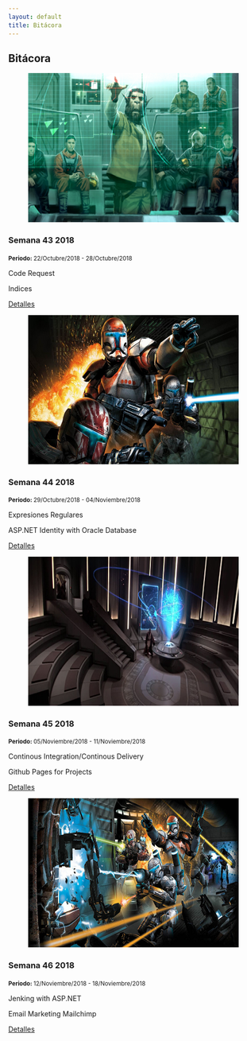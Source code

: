 ```yaml
---
layout: default
title: Bitácora
---
```

<section class="journeylog" id="journeylog">
    <div class="container">
        <h2>
            Bitácora
        </h2>
        <!-- <br> -->
        <!-- https://espanol.epochconverter.com/semanas/2018 -->
        <div class="journeylog-container">
            <article class="week">
                <div>
                    <figure class="week-imageContainer">
                        <img class="week-image" src="/assets/images/journeylog/Vital_Strike_SoC.jpg" width="500" height="300"
                            alt="Imagen Bitácora" />
                    </figure>
                </div>
                <div class="week-details">
                    <h3 class="week-name">
                        Semana 43 2018
                    </h3>
                    <p class="week-period">
                        <small><strong>Periodo: </strong>22/Octubre/2018 - 28/Octubre/2018</small>
                    </p>
                    <p class="week-achievement">
                        Code Request
                    </p>
                    <p class="week-achievement">
                        Indices
                    </p>
                    <a class="week-url" href="#ningunLado">Detalles</a>
                </div>
            </article>
            <article class="week">
                <div>
                    <figure class="week-imageContainer">
                        <img class="week-image" src="/assets/images/journeylog/Star-Wars-Repubnlic-Commando-1280x720.jpg" width="500"
                            height="300" alt="Imagen Bitácora" />
                    </figure>
                </div>
                <div class="week-details">
                    <h3 class="week-name">
                        Semana 44 2018
                    </h3>
                    <p class="week-period">
                        <small><strong>Periodo: </strong>29/Octubre/2018 - 04/Noviembre/2018</small>
                    </p>
                    <p class="week-achievement">
                        Expresiones Regulares
                    </p>
                    <p class="week-achievement">
                        ASP.NET Identity with Oracle Database
                    </p>
                    <a class="week-url" href="#ningunLado">Detalles</a>
                </div>
            </article>
            <article class="week">
                <div>
                    <figure class="week-imageContainer">
                        <img class="week-image" src="/assets/images/journeylog/Jedi_Briefing_Room.jpg" width="500" height="300"
                            alt="Imagen Bitácora" />
                    </figure>
                </div>
                <div class="week-details">
                    <h3 class="week-name">
                        Semana 45 2018
                    </h3>
                    <p class="week-period">
                        <small><strong>Periodo: </strong>05/Noviembre/2018 - 11/Noviembre/2018</small>
                    </p>
                    <p class="week-achievement">
                        Continous Integration/Continous Delivery
                    </p>
                    <p class="week-achievement">
                        Github Pages for Projects
                    </p>
                    <a class="week-url" href="#ningunLado">Detalles</a>
                </div>
            </article>
            <article class="week">
                <div>
                    <figure class="week-imageContainer">
                        <img class="week-image" src="/assets/images/journeylog/3004968-abyk1a7svf0tade42m0v.jpg" width="500"
                            height="300" alt="Imagen Bitácora" />
                    </figure>
                </div>
                <div class="week-details">
                    <h3 class="week-name">
                        Semana 46 2018
                    </h3>
                    <p class="week-period">
                        <small><strong>Periodo: </strong>12/Noviembre/2018 - 18/Noviembre/2018</small>
                    </p>
                    <p class="week-achievement">
                        Jenking with ASP.NET
                    </p>
                    <p class="week-achievement">
                        Email Marketing Mailchimp
                    </p>
                    <a class="week-url" href="#ningunLado">Detalles</a>
                </div>
            </article>
        </div>
    </div>
</section>